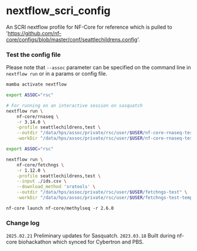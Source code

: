 # nextflow_scri_config
An SCRI nextflow profile for NF-Core for reference which is pulled to 'https://github.com/nf-core/configs/blob/master/conf/seattlechildrens.config'.

### Test the config file 

Please note that `--assoc` parameter can be specified on the command line in `nextflow run` or in a params or config file. 

```bash
mamba activate nextflow

export ASSOC="rsc"

# For running on an interactive session on sasquatch
nextflow run \
    nf-core/rnaseq \
    -r 3.14.0 \
    -profile seattlechildrens,test \
    --outdir "/data/hps/assoc/private/rsc/user/$USER/nf-core-rnaseq-test" \
    -workDir "/data/hps/assoc/private/rsc/user/$USER/nf-core-rnaseq-test-temp"
```

```bash
export ASSOC="rsc"

nextflow run \
    nf-core/fetchngs \
    -r 1.12.0 \
    -profile seattlechildrens,test \
    --input ./ids.csv \
    --download_method 'sratools' \
    --outdir "/data/hps/assoc/private/rsc/user/$USER/fetchngs-test" \
    -workDir "/data/hps/assoc/private/rsc/user/$USER/fetchngs-test-temp"
```

```
nf-core launch nf-core/methylseq -r 2.6.0
```



### Change log

`2025.02.21` Preliminary updates for Sasquatch.
`2023.03.18` Built during nf-core biohackathon which synced for Cybertron and PBS. 







